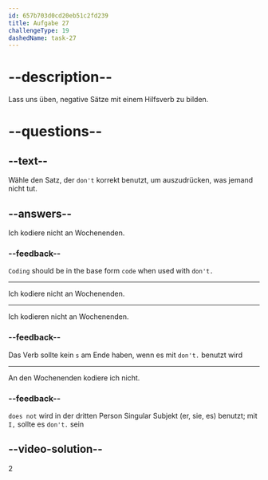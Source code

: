 ```yaml
---
id: 657b703d0cd20eb51c2fd239
title: Aufgabe 27
challengeType: 19
dashedName: task-27
---
```


# --description--

Lass uns üben, negative Sätze mit einem Hilfsverb zu bilden.

# --questions--

## --text--

Wähle den Satz, der `don't` korrekt benutzt, um auszudrücken, was jemand nicht tut.

## --answers--

Ich kodiere nicht an Wochenenden.

### --feedback--

`Coding` should be in the base form `code` when used with `don't.`

---

Ich kodiere nicht an Wochenenden.

---

Ich kodieren nicht an Wochenenden.

### --feedback--

Das Verb sollte kein `s` am Ende haben, wenn es mit `don't.` benutzt wird

---

An den Wochenenden kodiere ich nicht.

### --feedback--

`does not` wird in der dritten Person Singular Subjekt (er, sie, es) benutzt; mit `I,` sollte es `don't.` sein

## --video-solution--

2
